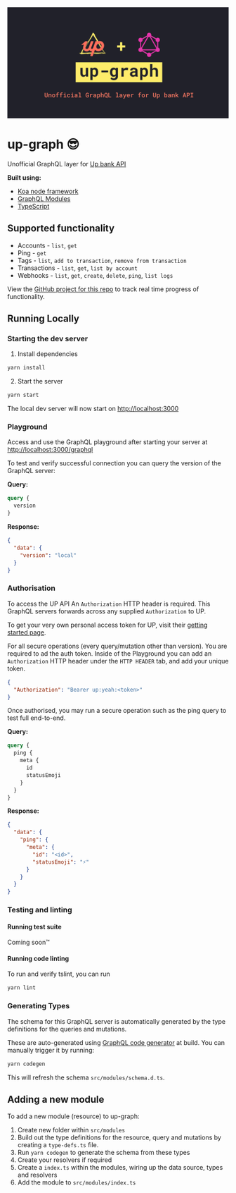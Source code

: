 <div align="center">
  <img alt="up-graph" src="./assets/up-graph.png" />
</div>

# up-graph 😎

Unofficial GraphQL layer for [Up bank API](https://developer.up.com.au/)

**Built using:**

- [Koa node framework](https://github.com/koajs/koa)
- [GraphQL Modules](https://graphql-modules.com/)
- [TypeScript](https://www.typescriptlang.org/)

## Supported functionality

- Accounts - `list`, `get`
- Ping - `get`
- Tags - `list`, `add to transaction`, `remove from transaction`
- Transactions - `list`, `get`, `list by account`
- Webhooks - `list`, `get`, `create`, `delete`, `ping`, `list logs`

View the [GitHub project for this repo](https://github.com/aaronvanston/up-graph/projects) to track real time progress of functionality.

## Running Locally

### Starting the dev server

1. Install dependencies

```bash
yarn install
```

2. Start the server

```bash
yarn start
```

The local dev server will now start on [http://localhost:3000](http://localhost:3000)

### Playground

Access and use the GraphQL playground after starting your server at [http://localhost:3000/graphql](http://localhost:3000/graphql)

To test and verify successful connection you can query the version of the GraphQL server:

**Query:**

```graphql
query {
  version
}
```

**Response:**

```json
{
  "data": {
    "version": "local"
  }
}
```

### Authorisation

To access the UP API An `Authorization` HTTP header is required.
This GraphQL servers forwards across any supplied `Authorization` to UP.

To get your very own personal access token for UP, visit their [getting started page](https://api.up.com.au/getting_started).

For all secure operations (every query/mutation other than version).
You are required to ad the auth token. Inside of the Playground you can add an `Authorization` HTTP header under the `HTTP HEADER` tab, and add your unique token.

```json
{
  "Authorization": "Bearer up:yeah:<token>"
}
```

Once authorised, you may run a secure operation such as the ping query to test full end-to-end.

**Query:**

```graphql
query {
  ping {
    meta {
      id
      statusEmoji
    }
  }
}
```

**Response:**

```json
{
  "data": {
    "ping": {
      "meta": {
        "id": "<id>",
        "statusEmoji": "⚡️"
      }
    }
  }
}
```

### Testing and linting

#### Running test suite

Coming soon™

#### Running code linting

To run and verify tslint, you can run

```bash
yarn lint
```

### Generating Types

The schema for this GraphQL server is automatically generated by the type definitions for the queries and mutations.

These are auto-generated using [GraphQL code generator](https://graphql-code-generator.com/) at build.
You can manually trigger it by running:

```bash
yarn codegen
```

This will refresh the schema `src/modules/schema.d.ts`.

## Adding a new module

To add a new module (resource) to up-graph:

1. Create new folder within `src/modules`
1. Build out the type definitions for the resource, query and mutations by creating a `type-defs.ts` file.
1. Run `yarn codegen` to generate the schema from these types
1. Create your resolvers if required
1. Create a `index.ts` within the modules, wiring up the data source, types and resolvers
1. Add the module to `src/modules/index.ts`
